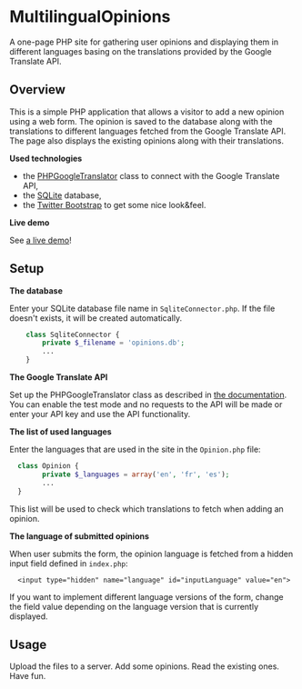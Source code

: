MultilingualOpinions
====================

A one-page PHP site for gathering user opinions and displaying them in different languages basing on the translations provided by the Google Translate API.

## Overview
This is a simple PHP application that allows a visitor to add a new opinion using a web form. The opinion is saved to 
the database along with the translations to different languages fetched from the Google Translate API. 
The page also displays the existing opinions along with their translations.

**Used technologies**
- the [PHPGoogleTranslator][translator] class to connect with the Google Translate API,
- the [SQLite][sqlite] database,
- the [Twitter Bootstrap][twitter] to get some nice look&feel.

**Live demo**

See [a live demo][demo]!

## Setup


**The database**

Enter your SQLite database file name in `SqliteConnector.php`. If the file doesn't exists, it will be created 
automatically.

```php
    class SqliteConnector {
        private $_filename = 'opinions.db';
        ...
    }
```


**The Google Translate API**

Set up the PHPGoogleTranslator class as described in [the documentation][translator]. You can enable the test mode 
and no requests to the API will be made or enter your API key and use the API functionality.


**The list of used languages**

Enter the languages that are used in the site in the `Opinion.php` file:

```php
  class Opinion {
        private $_languages = array('en', 'fr', 'es');
        ...
  }
```

This list will be used to check which translations to fetch when adding an opinion.

**The language of submitted opinions**

When user submits the form, the opinion language is fetched from a hidden input field defined in `index.php`:
```
  <input type="hidden" name="language" id="inputLanguage" value="en">
```

If you want to implement different language versions of the form, change the field value depending on 
the language version that is currently displayed. 

## Usage
Upload the files to a server. Add some opinions. Read the existing ones. Have fun.

[translator]: https://github.com/jacek-b/PHPGoogleTranslator
[sqlite]: http://www.sqlite.org/
[twitter]: http://getbootstrap.com/
[demo]: http://jacekbarecki.com/GoogleTranslate/
